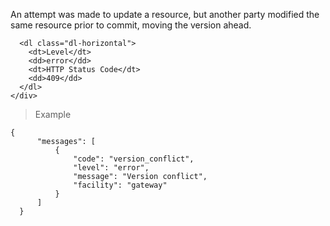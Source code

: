 <div class="method-area">
  <div class="method-copy">
    <div class="method-copy-padding">
      <p>An attempt was made to update a resource, but another party modified the same resource prior to commit, moving the version ahead.</p>

      <dl class="dl-horizontal">
        <dt>Level</dt>
        <dd>error</dd>
        <dt>HTTP Status Code</dt>
        <dd>409</dd>
      </dl>
    </div>
  </div>

  <blockquote><p>Example</p></blockquote>

  <pre><code class="json">{
      "messages": [
          {
              "code": "version_conflict",
              "level": "error",
              "message": "Version conflict",
              "facility": "gateway"
          }
      ]
  }</code>
  </pre>
</div>

